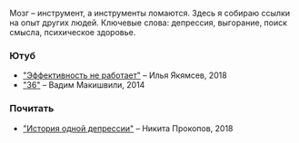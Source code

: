 Мозг – инструмент, а инструменты ломаются. Здесь я собираю ссылки на опыт других людей. Ключевые слова: депрессия, выгорание, поиск смысла, психическое здоровье.

### Ютуб

- ["Эффективность не работает"](https://www.youtube.com/watch?v=K6oZuB8_dU8) – Илья Якямсев, 2018
- ["36"](https://www.youtube.com/watch?v=FxljIvLxUqQ) – Вадим Макишвили, 2014

### Почитать

- ["История одной депрессии"](https://tonsky.livejournal.com/317265.html) – Никита Прокопов, 2018
